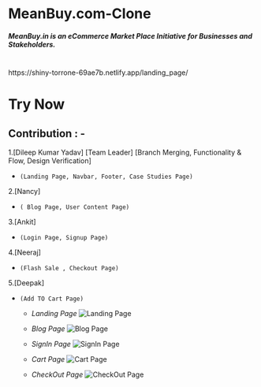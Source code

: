 # MeanBuy.com-Clone

##### MeanBuy.in is an eCommerce Market Place Initiative for Businesses and Stakeholders.
<br>
https://shiny-torrone-69ae7b.netlify.app/landing_page/
<h1>Try Now</h1>

## Contribution : -

1.[Dileep Kumar Yadav] [Team Leader] 
[Branch Merging, Functionality & Flow, Design Verification]
- `(Landing Page, Navbar, Footer, Case Studies Page)`

2.[Nancy]

- `( Blog Page, User Content Page)`

3.[Ankit]

- `(Login Page, Signup Page)`

4.[Neeraj]

- `(Flash Sale , Checkout Page)`

5.[Deepak]

- `(Add TO Cart Page)`
  
    - *Landing Page*
  ![Landing Page](https://miro.medium.com/max/828/1*HX8aeE_ebDT4rJkR4EJGuA.png)
  
  - *Blog Page*
  ![Blog Page](https://cdn-images-1.medium.com/max/1000/1*jU-KUi-WvsIbPuM1TstTlw.png)
  
  - *SignIn Page*
  ![SignIn Page](https://miro.medium.com/max/828/1*jYQaZmy34rIGq-q-kSJx2w.png)
  
  - *Cart Page*
  ![Cart Page](https://miro.medium.com/max/828/1*ChngaOfi6Qz35j80gjERBQ.png)
  
   - *CheckOut Page*
  ![CheckOut Page](https://miro.medium.com/max/828/1*H4RSd8wFXGWTdR0ujDUSDw.png)

